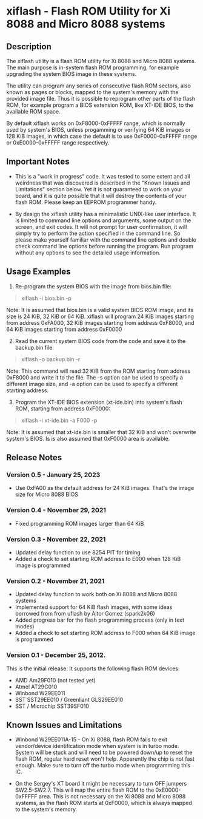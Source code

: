 # xiflash - Flash ROM Utility for Xi 8088 and Micro 8088 systems

## Description

The xiflash utility is a flash ROM utility for Xi 8088 and Micro 8088 systems. The main purpose is in-system flash ROM programming, for example upgrading the system BIOS image in these systems.

The utility can program any series of consecutive flash ROM sectors, also known as pages or blocks, mapped to the system's memory with the provided image file. Thus it is possible to reprogram other parts of the flash ROM, for example program a BIOS extension ROM, like XT-IDE BIOS, to the available ROM space.

By default xiflash works on 0xF8000-0xFFFFF range, which is normally used by system's BIOS, unless progamming or verifying 64 KiB images or 128 KiB images, in which case the default is to use 0xF0000-0xFFFFF range or 0xE0000-0xFFFFF range respectively.

## Important Notes

* This is a "work in progress" code. It was tested to some extent and all weirdness that was discovered is described in the "Known Issues and Limitations" section below. Yet it is not guaranteed to work on your board, and it is quite possible that it will destroy the contents of your flash ROM. Please keep an EEPROM programmer handy.

* By design the xiflash utility has a minimalistic UNIX-like user interface. It is limited to command line options and arguments, some output on the screen, and exit codes. It will not prompt for user confirmation, it will simply try to perform the action specified in the command line. So please make yourself familiar with the command line options and double check command line options before running the program. Run program without any options to see the detailed usage information.

## Usage Examples

1. Re-program the system BIOS with the image from bios.bin file:
> xiflash -i bios.bin -p

Note: It is assumed that bios.bin is a valid system BIOS ROM image, and its size is 24 KiB, 32 KiB or 64 KiB. xiflash will program 24 KiB images starting from address 0xFA000, 32 KiB images starting from address 0xF8000, and 64 KiB images starting from address 0xF0000

2. Read the current system BIOS code from the code and save it to the backup.bin file:
> xiflash -o backup.bin -r

Note: This command will read 32 KiB from the ROM starting from address 0xF8000 and write it to the file. The -s option can be used to specify a different image size, and -a option can be used to specify a different starting address.

3. Program the XT-IDE BIOS extension (xt-ide.bin) into system's flash ROM,
starting from address 0xF0000:
> xiflash -i xt-ide.bin -a F000 -p

Note: It is assumed that xt-ide.bin is smaller that 32 KiB and won't overwrite system's BIOS. Is is also assumed that 0xF0000 area is available.

## Release Notes

### Version 0.5 - January 25, 2023
* Use 0xFA00 as the default address for 24 KiB images. That's the image size for Micro 8088 BIOS

### Version 0.4 - November 29, 2021
* Fixed programming ROM images larger than 64 KiB

### Version 0.3 - November 22, 2021
* Updated delay function to use 8254 PIT for timing
* Added a check to set starting ROM address to E000 when 128 KiB image is programmed

### Version 0.2 - November 21, 2021
* Updated delay function to work both on Xi 8088 and Micro 8088 systems
* Implemented support for 64 KiB flash images, with some ideas borrowed from from uflash by Aitor Gomez (spark2k06)
* Added progress bar for the flash programming process (only in text modes)
* Added a check to set starting ROM address to F000 when 64 KiB image is programmed

### Version 0.1 - December 25, 2012.
This is the initial release. It supports the following flash ROM devices:
* AMD Am29F010 (not tested yet)
* Atmel AT29C010
* Winbond W29EE011
* SST SST29EE010 / Greenliant GLS29EE010
* SST / Microchip SST39SF010

## Known Issues and Limitations

* Winbond W29EE011A-15 - On Xi 8088, flash ROM fails to exit vendor/device identification mode when system is in turbo mode. System will be stuck and will need to be powered down/up to reset the flash ROM, regular hard reset won't help. Apparently the chip is not fast enough. Make sure to turn off the turbo mode when programming this IC.

* On the Sergey's XT board it might be necessary to turn OFF jumpers SW2.5-SW2.7. This will map the entire flash ROM to the 0xE0000-0xFFFFF area. This is not necessary on the Xi 8088 and Micro 8088 systems, as the flash ROM starts at 0xF0000, which is always mapped to the system's memory.
